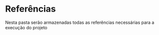 # Referências

Nesta pasta serão armazenadas todas as referências necessárias para a execução do projeto